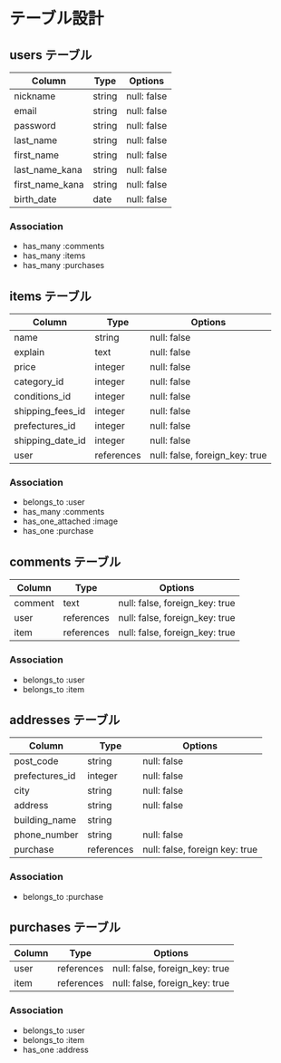 # テーブル設計

## users テーブル

| Column          | Type   | Options     |
| --------------- | ------ | ----------- |
| nickname        | string | null: false |
| email           | string | null: false |
| password        | string | null: false |
| last_name       | string | null: false |
| first_name      | string | null: false |
| last_name_kana  | string | null: false |
| first_name_kana | string | null: false |
| birth_date      | date   | null: false |

### Association

- has_many :comments
- has_many :items
- has_many :purchases

## items テーブル

| Column           | Type       | Options                       |
| ---------------- | ---------- | ----------------------------- |
| name             | string     | null: false                   |
| explain          | text       | null: false                   |
| price            | integer    | null: false                   |
| category_id      | integer    | null: false                   |
| conditions_id    | integer    | null: false                   |
| shipping_fees_id | integer    | null: false                   |
| prefectures_id   | integer    | null: false                   |
| shipping_date_id | integer    | null: false                   |
| user             | references | null: false, foreign_key: true|

### Association

- belongs_to :user
- has_many :comments
- has_one_attached :image
- has_one :purchase

## comments テーブル

| Column   | Type       | Options                        |
| -------- | ---------- | ------------------------------ |
| comment  | text       | null: false, foreign_key: true |
| user     | references | null: false, foreign_key: true |
| item     | references | null: false, foreign_key: true |

### Association

- belongs_to :user
- belongs_to :item

## addresses テーブル

| Column          | Type       | Options                        |
| --------------- | ---------- | ------------------------------ |
| post_code       | string     | null: false                    |
| prefectures_id  | integer    | null: false                    |
| city            | string     | null: false                    |
| address         | string     | null: false                    |
| building_name   | string     |                                |
| phone_number    | string     | null: false                    |
| purchase        | references | null: false, foreign key: true |

### Association

- belongs_to :purchase

## purchases テーブル

| Column   | Type       | Options                        |
| -------- | ---------- | ------------------------------ |
| user     | references | null: false, foreign_key: true |
| item     | references | null: false, foreign_key: true |

### Association

- belongs_to :user
- belongs_to :item
- has_one :address
